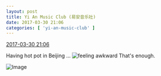 ```yaml
---
layout: post
title: Yi An Music Club (易安音乐社)
date: 2017-03-30 21:06
categories: [ 'yi-an-music-club' ]
---
```


<div class="weibo-info">
  <a href="http://weibo.com/6094546964/ECe5Df7ph">2017-03-30 21:06</a>
</div>

Having hot pot in Beijing … ![feeling awkward](http://img.t.sinajs.cn/t4/appstyle/expression/ext/normal/91/h_org.gif) That's enough.

<!-- more -->

![Image](https://wx3.sinaimg.cn/mw690/006Es64Agy1fe566g6ymej31hc0vykjm.jpg)
